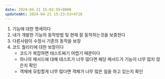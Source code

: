 ```yaml
---
date: 2024-04-21 15:02:55+0000
updatedAt: 2024-04-21 15:23:53+4710
---
```

1. 기능에 대한 명세이다  
2. 내가 개발한 기능의 동작방법 및 현재 잘 동작하는것을 보증한다  
3. 다른사람이 수정시 기존의 동작을 보장
4. 코드 퀄리티에 대한 보장이다
	- 코드가 복잡하면 테스트짜기 어렵기 때문이다
	- 하나의 메서드에 대해 테스트가 너무 많다면 해당 메서드가 기능이 너무 많지 않은지 확인
	- 객체에 모킹할게 너무 많다면 객체가 너무 많은 일을 하고 있는지 확인